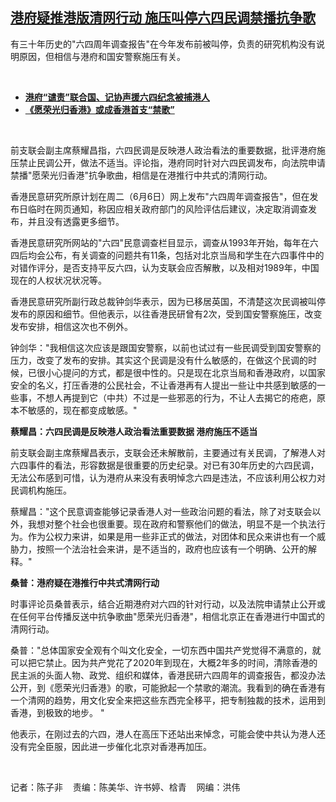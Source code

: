 <!--1686150127000-->
[港府疑推港版清网行动 施压叫停六四民调禁播抗争歌](https://www.rfa.org/mandarin/yataibaodao/gangtai/ec1-06072023104755.html)
------

<p>有三十年历史的"六四周年调查报告"在今年发布前被叫停，负责的研究机构没有说明原因，但相信与港府和国安警察施压有关。</p><p><span class="result-title"> </span></p><ul><li><a href="https://www.rfa.org/mandarin/Xinwen/3-06052023124316.html"><strong>港府“谴责”联合国、记协声援六四纪念被捕港人</strong></a></li><li><strong><a href="https://www.rfa.org/mandarin/yataibaodao/gangtai/al-06062023111302.html">《愿荣光归香港》或成香港首支“禁歌”</a></strong></li></ul><p><span class="result-title"> </span></p><p><span style="font-weight: 400;">前支联会副主席蔡耀昌指，六四民调是反映港人政治看法的重要数据，批评港府施压禁止民调公开，做法不适当。评论指，港府同时针对六四民调发布，向法院申请禁播"愿荣光归香港"抗争歌曲，相信是在港推行中共式的清网行动。</span></p><p><span style="font-weight: 400;">香港民意研究所原计划在周二（6月6日）网上发布"六四周年调查报告"，但在发布日临时在网页通知，称因应相关政府部门的风险评估后建议，决定取消调查发布，并且没有透露更多细节。</span></p><p><span style="font-weight: 400;">香港民意研究所网站的"六四"民意调查栏目显示，调查从1993年开始，每年在六四后均会公布，有关调查的问题共有11条，包括对北京当局和学生在六四事件中的对错作评分，是否支持平反六四，认为支联会应否解散，以及相对1989年，中国现在的人权状况状况等。</span></p><p><span style="font-weight: 400;">香港民意研究所副行政总裁钟剑华表示，因为已移居英国，不清楚这次民调被叫停发布的原因和细节。但他表示，以往香港民研曾有2次，受到国安警察施压，改变发布安排，相信这次也不例外。</span></p><p><span style="font-weight: 400;">钟剑华："我相信这次应该是跟国安警察，以前也试过有一些民调受到国安警察的压力，改变了发布的安排。其实这个民调是没有什么敏感的，在做这个民调的时候，已很小心提问的方式，都是很中性的。只是现在北京当局和香港政府，以国家安全的名义，打压香港的公民社会，不让香港再有人提出一些让中共感到敏感的一些事，不想人再提到它（中共）不过是一些邪恶的行为，不让人去揭它的疮疤，原本不敏感的，现在都变成敏感。"</span></p><p><b>蔡耀昌：六四民调是反映港人政治看法重要数据 港府施压不适当</b></p><p><span style="font-weight: 400;">前支联会副主席蔡耀昌表示，支联会还未解散前，主要通过有关民调，了解港人对六四事件的看法，形容数据是很重要的历史纪录。对已有30年历史的六四民调，无法公布感到可惜，认为港府从来没有表明悼念六四是违法，不应该利用公权力对民调机构施压。</span></p><p><span style="font-weight: 400;">蔡耀昌："这个民意调查能够记录香港人对一些政治问题的看法，除了对支联会以外，我想对整个社会也很重要。现在政府和警察他们的做法，明显不是一个执法行为。作为公权力来讲，如果是用一些非正式的做法，对团体和民众来讲也有一个威胁力，按照一个法治社会来讲，是不适当的，政府也应该有一个明确、公开的解释。"</span></p><p><b>桑普：港府疑在港推行中共式清网行动</b></p><p><span style="font-weight: 400;">时事评论员桑普表示，结合近期港府对六四的针对行动，以及法院申请禁止公开或在任何平台传播反送中抗争歌曲"愿荣光归香港"，相信北京正在香港进行中国式的清网行动。</span></p><p><span style="font-weight: 400;">桑普："总体国家安全观有个叫文化安全，一切东西中国共产党觉得不满意的，就可以把它禁止。因为共产党花了2020年到现在，大概2年多的时间，清除香港的民主派的头面人物、政党、组织和媒体，香港民研六四周年的调查报告，都没办法公开，到《愿荣光归香港》的歌，可能掀起一个禁歌的潮流。我看到的确在香港有一个清网的趋势，用文化安全来把这些东西完全移平，把专制独裁的技术，运用到香港，到极致的地步。 "</span></p><p><span style="font-weight: 400;">他表示，在刚过去的六四，港人在高压下还站出来悼念，可能会使中共认为港人还没有完全臣服，因此进一步催化北京对香港再加压。</span></p><p><span class="result-title"> </span></p><p><span style="font-weight: 400;">记者：陈子非    责编：陈美华、许书婷、梒青    网编：洪伟<br/></span></p>

